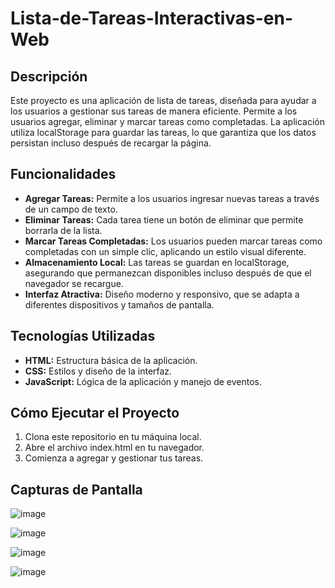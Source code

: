 # **Lista-de-Tareas-Interactivas-en-Web**

## **Descripción**
Este proyecto es una aplicación de lista de tareas, diseñada para ayudar a los usuarios a gestionar sus tareas de manera eficiente. Permite a los usuarios agregar, eliminar y marcar tareas como completadas. La aplicación utiliza localStorage para guardar las tareas, lo que garantiza que los datos persistan incluso después de recargar la página.

## **Funcionalidades**
- **Agregar Tareas:** Permite a los usuarios ingresar nuevas tareas a través de un campo de texto.
- **Eliminar Tareas:** Cada tarea tiene un botón de eliminar que permite borrarla de la lista.
- **Marcar Tareas Completadas:** Los usuarios pueden marcar tareas como completadas con un simple clic, aplicando un estilo visual diferente.
- **Almacenamiento Local:** Las tareas se guardan en localStorage, asegurando que permanezcan disponibles incluso después de que el navegador se recargue.
- **Interfaz Atractiva:** Diseño moderno y responsivo, que se adapta a diferentes dispositivos y tamaños de pantalla.

## **Tecnologías Utilizadas**

- **HTML:** Estructura básica de la aplicación.
- **CSS:** Estilos y diseño de la interfaz.
- **JavaScript:** Lógica de la aplicación y manejo de eventos.

## **Cómo Ejecutar el Proyecto**

1. Clona este repositorio en tu máquina local.
2. Abre el archivo index.html en tu navegador.
3. Comienza a agregar y gestionar tus tareas.

## **Capturas de Pantalla**
![image](https://github.com/user-attachments/assets/6542b92c-6518-4af2-8819-72a7bf84b5d7)

![image](https://github.com/user-attachments/assets/2e964c02-3c56-4aa1-811f-49569d5fd1fe)

![image](https://github.com/user-attachments/assets/bbef8ec6-f820-4237-acfc-5c2eb191a492)

![image](https://github.com/user-attachments/assets/06b6d3b6-ca8e-4da5-bc16-607b064bf322)




